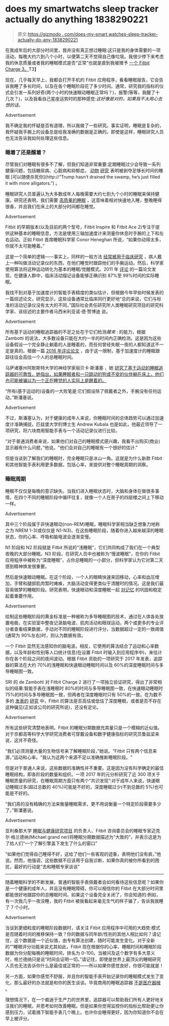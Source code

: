 # does my smartwatchs sleep tracker actually do anything 1838290221

> 原文:[https://gizmodo . com/does-my-smart watches-sleep-tracker-actually-do-any-1838290221](https://gizmodo.com/does-my-smartwatchs-sleep-tracker-actually-do-anything-1838290221)

在我成年后的大部分时间里，我并没有真正想过睡眠:这只是我的身体需要的一项活动，每晚大约六到八个小时，以便第二天不觉得自己像垃圾。我很少停下来考虑我的休息质量或者我的睡眠模式是否“正常”也就是直到我被赠予 [一个 Fitbit Charge 3。](https://gizmodo.com/fitbits-charge-3-perfects-the-casual-fitness-tracker-1829828167)T3】

现在，几乎每天早上，我都会打开手机的 Fitbit 应用程序，看看睡眠报告，它会告诉我睡了多长时间，以及在各个睡眠阶段花了多少时间。通常，研究我的指标的仪式会引发一系列好奇(两个小时的快速眼动睡眠正常吗？)，报警(等等，我醒了十几次？)，以及我看自己星座运势时的那种感觉:*这好像是对的，如果我不太用心去想的话。*

<label class="bxm4mm-13 juykRM">Advertisement</label>

我不确定我的怀疑是否有道理，所以我做了一些研究。事实证明，睡眠是复杂的，我怀疑我手腕上的设备总是给我准确的数据是正确的。即使是这样，睡眠研究人员也无法告诉我如何处理这些信息。

### 睡着了还是醒着？

尽管我们对睡眠有很多不了解，但我们知道非常重要:定期睡眠过少会导致一系列健康问题，包括糖尿病、心脏病和抑郁症。 [动物](https://www.ncbi.nlm.nih.gov/pubmed/2928622) [研究](https://science.sciencemag.org/content/221/4606/182) 表明被剥夺足够长时间的睡眠 [可以随便杀死你](http://“Trump hasn’t drained the swamp, he’s just filled it with more alligators.”) 。

睡眠研究人员普遍认为大多数成年人每晚需要大约七到九个小时的睡眠来保持健康。研究还表明，我们需要 [高质量的睡眠](https://www.sleepfoundation.org/press-release/what-good-quality-sleep) ，这意味着相对快速地入睡，整晚睡得很香，并且我们在床上的大部分时间都在睡觉。

<label class="bxm4mm-13 juykRM">Advertisement</label>

Fitbit 的早期版本(以及目前的两个型号，Fitbit Inspire 和 Fitbit Ace 2)专注于提供这种基本的睡眠信息，方法是使用三轴加速度计来测量你休息时手腕的上下和左右运动。正如 Fitbit 首席睡眠科学家 Conor Heneghan 所说，“如果你动得太多，你就不太可能睡着。”

这是一个简单的逻辑——事实上，同样的一般方法 [经常被用于临床研究](https://www.ncbi.nlm.nih.gov/pubmed/24179309) ，病人戴上一种叫做活动记录仪的东西，在他们睡觉时跟踪他们的手腕运动。然后，科学家使用算法将这种运动转化为基本的睡眠/觉醒模式。2011 年 [评论](https://www.ncbi.nlm.nih.gov/pubmed/20374444) 的一篇论文发现，在健康人群中，临床活动描记设备能够正确识别 87%至 99%时间的实际睡眠。

我找不到对基于加速度计的智能手表精度的类似估计，但根据今年早些时候发表的一篇综述论文，研究显示，这些设备通常比临床同行更好地“总的来说，它们与标准的活动记录仪没有太大的不同，”国际社会责任研究所人类睡眠研究项目的研究科学家、该综述的主要作者马西米利亚诺·德·赞博迪 说。

<label class="bxm4mm-13 juykRM">Advertisement</label>

所有基于运动的睡眠追踪器的不足之处在于它们检测*醒来* : 的能力，根据 Zambotti 的说法，大多数设备只能在大约一半的时间内正确检测。这是因为这些设备假设一个完全静止躺着的人是睡着的，而任何曾经失眠一夜的人都知道这不一定是真的。根据一篇 [2016 年评论论文](https://www.ncbi.nlm.nih.gov/pubmed/27043070) ，由于这一限制，基于加速度计的睡眠跟踪往往会高估一个人的总睡眠时间。

马萨诸塞州阿默斯特大学的神经学家丽贝卡·斯潘塞 ，她 [研究了基于运动的睡眠追踪器的可靠性，她指出，如果睡眠者和一只跳动的狗或不安的伙伴躺在床上，他们也可能被骗以为一个正在睡觉的人实际上是醒着的。](https://www.ncbi.nlm.nih.gov/pubmed/27164110)

“所有(基于运动的)设备的一大败笔是:它们假设除了佩戴者之外，手腕没有任何运动，”斯潘塞说。

<label class="bxm4mm-13 juykRM">Advertisement</label>

不过，斯潘塞认为，对于健康的成年人来说，你睡眠时间的总体趋势可以通过加速度计准确捕捉。匹兹堡大学的博士生 Andrew Kubala 也是如此，他最近领导了一项研究，将六块商用智能手表与一个活动记录仪进行比较。

“对于普通消费者来说，如果他们对自己的睡眠模式感兴趣，我看不出购买(商业)显示器有什么问题，”他说。"他们会对自己的睡眠有一个很好的估计."

但是当谈到了解我们的睡眠时，完全睡眠只是冰山一角。这就是为什么新款 Fitbit 和其他智能手表利用更多数据，包括心率，来提供对整个睡眠周期的洞察。

### 睡眠周期

睡眠不仅仅是每晚的意识缺失。当我们进入睡眠状态时，大脑和身体在做很多事情，在四个不同的睡眠阶段中循环往复，就像一个人在房子的四层楼之间上下移动一样。

<label class="bxm4mm-13 juykRM">Advertisement</label>

其中三个阶段属于非快速眼动(non-REM)睡眠，睡眠科学家相当缺乏想象力地称之为 NREM 1-3(或仅仅是 N1-N3)。在这些睡眠阶段，随着你进入越来越深的睡眠状态，你的心率、呼吸和脑电波会逐渐变慢。

N1 阶段和 N2 阶段就是 Fitbit 所说的“浅睡眠”，它们共同构成了我们在一个典型夜晚的大部分睡眠。N3 阶段，在研究人员中也被称为“慢波睡眠”，在你的 Fitbit 应用程序中被称为“深度睡眠”，占你总睡眠的一小部分，但科学家认为它对第二天感到精神焕发很重要。

然后是快速眼动睡眠。在这个阶段，一个人的眼睛快速来回移动，心率和血压增加，手臂和腿部肌肉暂时瘫痪，大脑活动变得更类似于清醒时的情况。这是我们最容易做梦的睡眠阶段。研究表明，快速眼动和深度睡眠一起 [对记忆](https://www.ncbi.nlm.nih.gov/pmc/articles/PMC3768102/) 的巩固和稳定起着重要作用。

<label class="bxm4mm-13 juykRM">Advertisement</label>

绘制这些睡眠阶段的黄金标准是一种被称为多导睡眠图的技术，通过在人体各处放置电极，在实验室中整夜记录脑电波、肌肉活动和眼球运动。两个或更多的专业评分者查看结果数据，手动对不同的睡眠阶段进行评分，当数据超过一定的一致阈值(通常为 90%左右)时，则认为数据有效。

一个 Fitbit 显然无法感知你的脑电波。相反，它使用的算法结合了运动和心率数据，以及年龄和性别等人口统计信息(在设置 Fitbit 时输入到应用程序中)，来估计你在各个阶段之间的夜间波动。根据 Fitbit 资助的一项研究于 2017 年发表，追踪器的算法在大约 70%的浅睡眠和快速眼动睡眠时间以及 60%的深度睡眠时间与多导睡眠图一致。

SRI 的 de Zambotti 对 Fitbit Charge 2 进行了一项独立验证研究，得出了非常相似的结果:智能手表在浅睡眠时 80%的时间与多导睡眠图一致，在快速眼动睡眠时 75%的时间与多导睡眠图一致，但两者在深度睡眠时只有 50%的一致。在为数不多的 [发表的](https://link.springer.com/article/10.1007/s41666-018-0013-1) [研究](https://www.ncbi.nlm.nih.gov/pubmed/29235907) 中，Fitbit 的算法是否高估或低估了深度睡眠，或者是否不存在这种偏见(正如该公司的研究所说)，还没有定论。

<label class="bxm4mm-13 juykRM">Advertisement</label>

所有这些研究清楚地表明，Fitbit 的睡眠分期数据充其量只是一个模糊的近似值。对于京都高等科学大学研究消费者可穿戴设备和数字健康指标的研究员鲁兹梁来说，这并不奇怪。

“我们必须测量大量的生物信号来了解睡眠阶段，”她说。“Fitbit 只有两个信息来源，”运动和心率。"我认为这两个来源不足以准确推断睡眠阶段。"

但是对于普通人来说，这些数据的准确性并不重要。这是因为没有科学确定的最佳睡眠结构，即各阶段的数量和组织。一项 2017 年的元分析研究了近 300 项关于睡眠质量的研究，在睡眠周期方面只有两个“共识发现”:对于成年人来说，快速眼动睡眠过多(超过总数的 40%)可能是不好的，深度睡眠过少(不到总数的 5%)也可能是不好的。

“我们真的没有精确的方法来衡量睡眠需求，更不用说衡量一个特定阶段需要多少了，”斯潘塞说。

<label class="bxm4mm-13 juykRM">Advertisement</label>

亚利桑那大学 [睡眠与健康研究项目](http://www.sleephealthresearch.com/) 的负责人、Fitbit 咨询委员会的睡眠专家迈克尔·格兰德纳(Michael grand ner)将睡眠分期数据描述为“大致的”，并表示这是为了给人们“一个了解引擎盖下发生了什么的窗口”

“如果他们觉得自己睡得不好，这给了他们一些客观的迹象，表明他们没有疯，”他说。然而，他强调，这些数据不应该用于自我诊断，如果你真的被你所看到的困扰，最好的行动是“去和睡眠专家谈谈”

* * *

随着睡眠科学的不断发展，普通的智能手表佩戴者会如何看待这些信息呢？如果你是一个健康的成年人，并且没有睡眠障碍，你可以相信你的 Fitbit 在大部分时间里都能很好地跟踪你的总睡眠时间。如果这个设备完全关闭了，你会知道的:例如，有一次我几乎一夜没睡，我的 Fitbit 被我看起来毫无生气的样子骗了，告诉我我睡了 7 个小时。

<label class="bxm4mm-13 juykRM">Advertisement</label>

当谈到更细粒度的睡眠阶段数据时，请关注 Fitbit 应用程序中可用的大趋势:模式是否随着时间的推移保持一致？你的数据与同年龄/性别的其他人相比如何？请记住，这个数据是一个近似值，由专有算法创建，随时可能发生变化。对于全新的“”睡眠评分功能来说尤其如此，Fitbit 现在根据你的心率、睡眠时间和睡眠阶段数据为你分配每晚的睡眠时间，排名为 0-100。当被问及这个数字有多大意义时，格兰德纳只是说“时间会证明一切。”请记住，即使是世界上最顶尖的睡眠研究人员也无法告诉你什么是最佳或正常的——所以如果你感觉良好，你很可能就是！

另一方面，如果你感觉不舒服，并且你的智能手表开始记录你的睡眠模式发生了变化，那么最好的办法就是和你的医生谈谈。毕竟商用的睡眠追踪器 [不是医疗器械](https://www.fda.gov/media/90652/download) 。

理想情况下，在一个痴迷于生产力的世界里，追踪器可以帮助我们所有人更好地关注我们的睡眠，并思考如何改善睡眠。但是如果你觉得监控你的指标比帮助更让你感到压力，试着摘下智能手表几个晚上。也许你会睡得更好，因为你知道你不会在早上被评分。